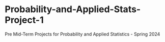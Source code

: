 # Probability-and-Applied-Stats-Project-1
Pre Mid-Term Projects for Probability and Applied Statistics - Spring 2024
